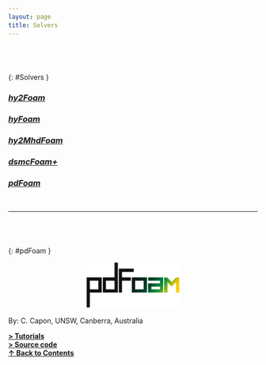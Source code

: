 ```yaml
---
layout: page
title: Solvers
---
```


## &nbsp;
{: #Solvers }
### [_**hy2Foam**_](https://vincentcasseau.github.io/solvers-hy2Foam/)  
### [_**hyFoam**_](#https://vincentcasseau.github.io/solvers-hyFoam/)  
### [_**hy2MhdFoam**_](#https://vincentcasseau.github.io/solvers-hy2MhdFoam/)
### [_**dsmcFoam+**_](#https://vincentcasseau.github.io/solvers-dsmcFoam/)
### [_**pdFoam**_](#https://vincentcasseau.github.io/solvers-pdFoam/)

<br>
  
--- 

###### &nbsp;
{: #pdFoam }
<p align="center">
  <img src="/docs/img/logos/pdFoamLogo.png" width="190"/>
</p>

By: C. Capon, UNSW, Canberra, Australia  

[**> Tutorials**](https://vincentcasseau.github.io/tutos-pdfoam/)  
[**> Source code**](https://github.com/vincentcasseau/hyStrath/tree/master/applications/solvers/hybridMethods/pdFoam)  
[**&#x2191; Back to Contents**](#Solvers)
